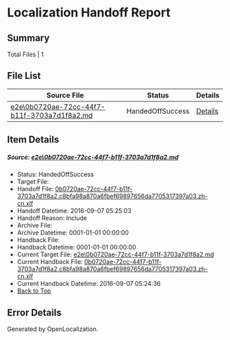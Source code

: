 # <a name='report-top'></a> Localization Handoff Report

## Summary
 Total Files | 1

## File List
 Source File | Status | Details 
 ----------- | ------ | ------- 
 [e2e\0b0720ae-72cc-44f7-b11f-3703a7d1f8a2.md](https://github.com/OpenLocalizationTestOrg/ol-test0/blob/775b7daa496ca7297dc4201df864dc3199dde2c2/e2e/0b0720ae-72cc-44f7-b11f-3703a7d1f8a2.md) | HandedOffSuccess | [Details](#80d3b64dce3bae541ebd280d8e1dac45e7450b741)

## Item Details
##### <a name='80d3b64dce3bae541ebd280d8e1dac45e7450b741'></a> Source: [e2e\0b0720ae-72cc-44f7-b11f-3703a7d1f8a2.md](https://github.com/OpenLocalizationTestOrg/ol-test0/blob/775b7daa496ca7297dc4201df864dc3199dde2c2/e2e/0b0720ae-72cc-44f7-b11f-3703a7d1f8a2.md)
* Status: HandedOffSuccess
* Target File: 
* Handoff File: [0b0720ae-72cc-44f7-b11f-3703a7d1f8a2.c8bfa98a870a6fbef69897656da7705317397a03.zh-cn.xlf](https://github.com/OpenLocalizationTestOrg/ol-test0-handoff/blob/cf129b612e8596bc4959c64eee0599f8d6cea271/ol-handoff/OpenLocalizationTestOrg/ol-test0-zhcn/ci/ht/0b0720ae-72cc-44f7-b11f-3703a7d1f8a2.c8bfa98a870a6fbef69897656da7705317397a03.zh-cn.xlf)
* Handoff Datetime: 2016-09-07 05:25:03
* Handoff Reason: Include
* Archive File: 
* Archive Datetime: 0001-01-01 00:00:00
* Handback File: 
* Handback Datetime: 0001-01-01 00:00:00
* Current Target File: [e2e\0b0720ae-72cc-44f7-b11f-3703a7d1f8a2.md](https://github.com/OpenLocalizationTestOrg/ol-test0-zhcn/blob/8848c6e1a2afccca7025ee6ffa55c8adba2f09d1/e2e/0b0720ae-72cc-44f7-b11f-3703a7d1f8a2.md)
* Current Handback File: [0b0720ae-72cc-44f7-b11f-3703a7d1f8a2.c8bfa98a870a6fbef69897656da7705317397a03.zh-cn.xlf](https://github.com/OpenLocalizationTestOrg/ol-test0-handback/blob/b1ea48af192e9f8c584b158a787164b6eeb85c59/ol-handback/OpenLocalizationTestOrg/ol-test0-zhcn/ci/ht/0b0720ae-72cc-44f7-b11f-3703a7d1f8a2.c8bfa98a870a6fbef69897656da7705317397a03.zh-cn.xlf)
* Current Handback Datetime: 2016-09-07 05:24:36
* [Back to Top](#report-top)


## Error Details

Generated by OpenLocalization.
